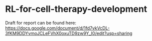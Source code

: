 # RL-for-cell-therapy-development
Draft for report can be found here:
https://docs.google.com/document/d/1fd7vkVcDL-3fKM9DDYvmoJCLeFVhX0oxuTD9zw9Y_I0/edit?usp=sharing
